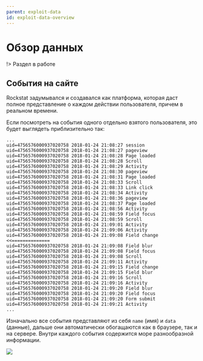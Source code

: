 ```yaml
---
parent: exploit-data
id: exploit-data-overview
---
```

# Обзор данных

!> Раздел в работе

## События на сайте

Rockstat задумывался и создавался как платформа, которая даст полное представление о каждом действии пользователя, причем в реальном времени.

Если посмотреть на события одного отдельно взятого пользователя, это будет выглядеть приблизительно так:

```
...
uid=4756576000937020758 2018-01-24 21:08:27 session
uid=4756576000937020758 2018-01-24 21:08:27 pageview
uid=4756576000937020758 2018-01-24 21:08:28 Page loaded
uid=4756576000937020758 2018-01-24 21:08:28 Scroll
uid=4756576000937020758 2018-01-24 21:08:29 Activity
uid=4756576000937020758 2018-01-24 21:08:30 pageview
uid=4756576000937020758 2018-01-24 21:08:31 Page loaded
uid=4756576000937020758 2018-01-24 21:08:33 Scroll
uid=4756576000937020758 2018-01-24 21:08:33 Link click
uid=4756576000937020758 2018-01-24 21:08:34 Activity
uid=4756576000937020758 2018-01-24 21:08:36 pageview
uid=4756576000937020758 2018-01-24 21:08:37 Page loaded
uid=4756576000937020758 2018-01-24 21:08:56 Activity
uid=4756576000937020758 2018-01-24 21:08:59 Field focus
uid=4756576000937020758 2018-01-24 21:08:59 Scroll
uid=4756576000937020758 2018-01-24 21:09:01 Activity
uid=4756576000937020758 2018-01-24 21:09:06 Activity
uid=4756576000937020758 2018-01-24 21:09:08 Field change <<==============
uid=4756576000937020758 2018-01-24 21:09:08 Field blur
uid=4756576000937020758 2018-01-24 21:09:08 Field focus
uid=4756576000937020758 2018-01-24 21:09:08 Scroll
uid=4756576000937020758 2018-01-24 21:09:11 Activity
uid=4756576000937020758 2018-01-24 21:09:15 Field change
uid=4756576000937020758 2018-01-24 21:09:15 Field blur
uid=4756576000937020758 2018-01-24 21:09:16 Scroll
uid=4756576000937020758 2018-01-24 21:09:16 Activity
uid=4756576000937020758 2018-01-24 21:09:20 Field blur
uid=4756576000937020758 2018-01-24 21:09:20 Field focus
uid=4756576000937020758 2018-01-24 21:09:20 Form submit
uid=4756576000937020758 2018-01-24 21:09:21 Activity
...
```
Изначально все события представляют из себя `name` (имя) и `data` (данные),
дальше они автоматически обогащаются как в браузере, так и на сервере.
Внутри каждого события содержится море разнообразной информации.

![](_media/data_overview/grafana_observe.png)
